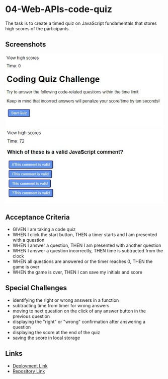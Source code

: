 # 04-Web-APIs-code-quiz

The task is to create a timed quiz on JavaScript fundamentals that stores high scores of the participants. 

## Screenshots
![Screenshot of start quiz page](./assets/images/start-page.JPG)  
![Screenshot of first question page](./assets/images/firstquestion-page.JPG)


## Acceptance Criteria

- GIVEN I am taking a code quiz
- WHEN I click the start button, THEN a timer starts and I am presented with a question
- WHEN I answer a question, THEN I am presented with another question
- WHEN I answer a question incorrectly, THEN time is subtracted from the clock
- WHEN all questions are answered or the timer reaches 0, THEN the game is over
- WHEN the game is over, THEN I can save my initials and score

## Special Challenges
- identifying the right or wrong answers in a function
- subtracting time from timer for wrong answers
- moving to next question on the click of any answer button in the previous question
- displaying the "right" or "wrong" confirmation after answering a question
- displaying the score at the end of the quiz
- saving the score in local storage

## Links
- [Deployment Link](https://henniepenny.github.io/04-Web-APIs-code-quiz/)
- [Repository Link](https://github.com/HenniePenny/04-Web-APIs-code-quiz)